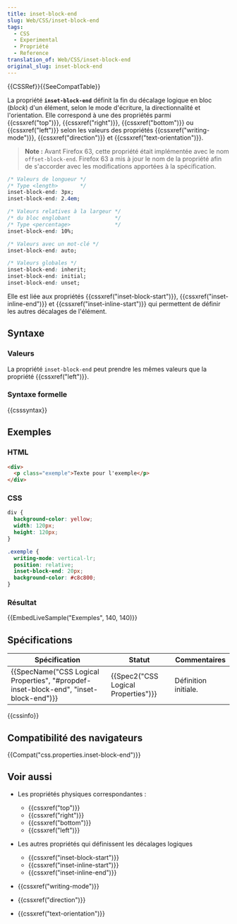 ```yaml
---
title: inset-block-end
slug: Web/CSS/inset-block-end
tags:
  - CSS
  - Experimental
  - Propriété
  - Reference
translation_of: Web/CSS/inset-block-end
original_slug: inset-block-end
---
```

{{CSSRef}}{{SeeCompatTable}}

La propriété **`inset-block-end`** définit la fin du décalage logique en bloc (_block_) d'un élément, selon le mode d'écriture, la directionnalité et l'orientation. Elle correspond à une des propriétés parmi {{cssxref("top")}}, {{cssxref("right")}}, {{cssxref("bottom")}} ou  {{cssxref("left")}} selon les valeurs des propriétés {{cssxref("writing-mode")}}, {{cssxref("direction")}} et {{cssxref("text-orientation")}}.

> **Note :** Avant Firefox 63, cette propriété était implémentée avec le nom `offset-block-end`. Firefox 63 a mis à jour le nom de la propriété afin de s'accorder avec les modifications apportées à la spécification.

```css
/* Valeurs de longueur */
/* Type <length>       */
inset-block-end: 3px;
inset-block-end: 2.4em;

/* Valeurs relatives à la largeur */
/* du bloc englobant              */
/* Type <percentage>              */
inset-block-end: 10%;

/* Valeurs avec un mot-clé */
inset-block-end: auto;

/* Valeurs globales */
inset-block-end: inherit;
inset-block-end: initial;
inset-block-end: unset;
```

Elle est liée aux propriétés {{cssxref("inset-block-start")}}, {{cssxref("inset-inline-end")}} et {{cssxref("inset-inline-start")}} qui permettent de définir les autres décalages de l'élément.

## Syntaxe

### Valeurs

La propriété `inset-block-end` peut prendre les mêmes valeurs que la propriété {{cssxref("left")}}.

### Syntaxe formelle

{{csssyntax}}

## Exemples

### HTML

```html
<div>
  <p class="exemple">Texte pour l'exemple</p>
</div>
```

### CSS

```css
div {
  background-color: yellow;
  width: 120px;
  height: 120px;
}

.exemple {
  writing-mode: vertical-lr;
  position: relative;
  inset-block-end: 20px;
  background-color: #c8c800;
}
```

### Résultat

{{EmbedLiveSample("Exemples", 140, 140)}}

## Spécifications

| Spécification                                                                                                    | Statut                                           | Commentaires         |
| ---------------------------------------------------------------------------------------------------------------- | ------------------------------------------------ | -------------------- |
| {{SpecName("CSS Logical Properties", "#propdef-inset-block-end", "inset-block-end")}} | {{Spec2("CSS Logical Properties")}} | Définition initiale. |

{{cssinfo}}

## Compatibilité des navigateurs

{{Compat("css.properties.inset-block-end")}}

## Voir aussi

- Les propriétés physiques correspondantes :

  - {{cssxref("top")}}
  - {{cssxref("right")}}
  - {{cssxref("bottom")}}
  - {{cssxref("left")}}

- Les autres propriétés qui définissent les décalages logiques

  - {{cssxref("inset-block-start")}}
  - {{cssxref("inset-inline-start")}}
  - {{cssxref("inset-inline-end")}}

- {{cssxref("writing-mode")}}
- {{cssxref("direction")}}
- {{cssxref("text-orientation")}}
